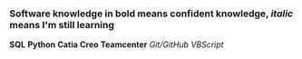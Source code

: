 ### Software knowledge in __bold__ means confident knowledge, _italic_ means I'm still learning
__SQL__
__Python__
__Catia__
__Creo__
__Teamcenter__
_Git/GitHub_
_VBScript_
